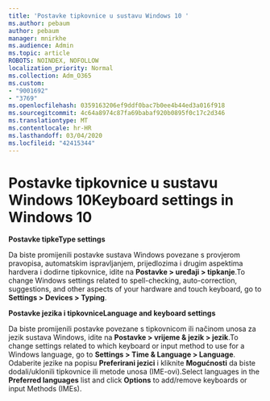 ```yaml
---
title: 'Postavke tipkovnice u sustavu Windows 10 '
ms.author: pebaum
author: pebaum
manager: mnirkhe
ms.audience: Admin
ms.topic: article
ROBOTS: NOINDEX, NOFOLLOW
localization_priority: Normal
ms.collection: Adm_O365
ms.custom:
- "9001692"
- "3769"
ms.openlocfilehash: 0359163206ef9ddf0bac7b0ee4b44ed3a016f918
ms.sourcegitcommit: 4c64a8974c87fa69babaf920b0895f0c17c2d346
ms.translationtype: MT
ms.contentlocale: hr-HR
ms.lasthandoff: 03/04/2020
ms.locfileid: "42415344"
---
```

# <a name="keyboard-settings-in-windows-10"></a><span data-ttu-id="3a306-102">Postavke tipkovnice u sustavu Windows 10</span><span class="sxs-lookup"><span data-stu-id="3a306-102">Keyboard settings in Windows 10</span></span>

<span data-ttu-id="3a306-103">**Postavke tipke**</span><span class="sxs-lookup"><span data-stu-id="3a306-103">**Type settings**</span></span>

<span data-ttu-id="3a306-104">Da biste promijenili postavke sustava Windows povezane s provjerom pravopisa, automatskim ispravljanjem, prijedlozima i drugim aspektima hardvera i dodirne tipkovnice, idite na **Postavke > uređaji > tipkanje**.</span><span class="sxs-lookup"><span data-stu-id="3a306-104">To change Windows settings related to spell-checking, auto-correction, suggestions, and other aspects of your hardware and touch keyboard, go to **Settings > Devices > Typing**.</span></span> 

<span data-ttu-id="3a306-105">**Postavke jezika i tipkovnice**</span><span class="sxs-lookup"><span data-stu-id="3a306-105">**Language and keyboard settings**</span></span>

<span data-ttu-id="3a306-106">Da biste promijenili postavke povezane s tipkovnicom ili načinom unosa za jezik sustava Windows, idite na **Postavke > vrijeme & jezik > jezik**.</span><span class="sxs-lookup"><span data-stu-id="3a306-106">To change settings related to which keyboard or input method to use for a Windows language, go to **Settings > Time & Language > Language**.</span></span> <span data-ttu-id="3a306-107">Odaberite jezike na popisu **Preferirani jezici** i kliknite **Mogućnosti** da biste dodali/uklonili tipkovnice ili metode unosa (IME-ovi).</span><span class="sxs-lookup"><span data-stu-id="3a306-107">Select languages in the **Preferred languages** list and click **Options** to add/remove keyboards or input Methods (IMEs).</span></span>
